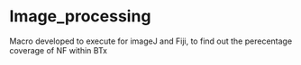 # Image_processing

Macro developed to execute for imageJ and Fiji, to find out the perecentage coverage of NF within BTx
